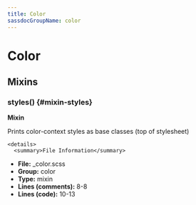 ```yaml
---
title: Color
sassdocGroupName: color
---
```



# Color





## Mixins




<div class="sassdoc-item-header">

###  styles() {#mixin-styles}

  <div class="sassdoc-item-header__labels">
    <span class="tag tag--primary"><strong>Mixin</strong></span>
  </div>

</div>

  

Prints color-context styles as base classes (top of stylesheet)
    
    

    <details>
      <summary>File Information</summary>
- **File:** _color.scss
- **Group:** color
- **Type:** mixin
- **Lines (comments):** 8-8
- **Lines (code):** 10-13
    </details>
    
  
  